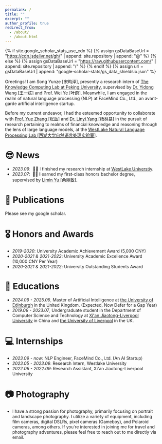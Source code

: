 ```yaml
---
permalink: /
title: ""
excerpt: ""
author_profile: true
redirect_from: 
  - /about/
  - /about.html
---
```


{% if site.google_scholar_stats_use_cdn %}
{% assign gsDataBaseUrl = "https://cdn.jsdelivr.net/gh/" | append: site.repository | append: "@" %}
{% else %}
{% assign gsDataBaseUrl = "https://raw.githubusercontent.com/" | append: site.repository | append: "/" %}
{% endif %}
{% assign url = gsDataBaseUrl | append: "google-scholar-stats/gs_data_shieldsio.json" %}

<span class='anchor' id='about-me'></span>

Greetings! I am Song Yunze [宋昀泽], presently a research intern of <a href='https://se.pku.edu.cn/kcl/'>The Knowledge Computing Lab at Peking University</a>, supervised by <a href='https://qianlanwyd.github.io/'>Dr. Yidong Wang [王一栋]</a> and <a href='https://se.pku.edu.cn/kcg/weiye/'> Prof. Wei Ye [叶蔚]</a>. Meanwhile, I am engaged in the realm of natural language processing (NLP) at FaceMind Co., Ltd., an avant-garde artificial intelligence startup.

Before my current endeavor, I had the esteemed opportunity to collaborate with <a href='https://frcchang.github.io/'>Prof. Yue Zhang [张岳]</a> and <a href='https://www.linyi-yang.me/'>Dr. Linyi Yang [杨林易]</a> in the pursuit of research pertaining to realms of financial knowledge and reasoning through the lens of large language models, at the <a href='https://westlake-nlp.github.io/'>WestLake Natural Language Processing Lab [西湖大学自然语言处理实验室]</a>.

# 😎 News
- *2023.09*: &nbsp;🎉🎉 I finished my research internship at  <a href='https://www.westlake.edu.cn/'>WestLake Universtiy</a>.
- *2023.07*: &nbsp;🎉🎉 I earned my first-class honors bachelor degree, supervised by <a href='https://www.xjtlu.edu.cn/en/departments/academicdepartments/communications-and-networking/staff/limin-yu'>Limin Yu [余丽敏]</a>.

# 📝 Publications 
Please see my google scholar.

# 🎖 Honors and Awards
- *2019-2020*: University Academic Achievement Award (5,000 CNY) 
- *2020-2021 & 2021-2022*: University Academic Excellence Award (10,000 CNY Per Year) 
- *2020-2021 & 2021-2022*: University Outstanding Students Award 

# 📖 Educations
- *2024.09 - 2025.09*, Master of Artificial Intelligence at <a href='https://www.ed.ac.uk/'>the University of Edinburgh</a> in the United Kingdom. (Expected, Now Defer for a Gap Year)
- *2019.09 - 2023.07*, Undergraduate student in the Department of Computer Science and Technology at <a href='https://www.xjtlu.edu.cn/zh'>Xi'an Jiaotong-Liverpool University</a> in China and <a href='https://www.liverpool.ac.uk/'> the University of Liverpool</a> in the UK.

# 💻 Internships
- *2023.09 - now*: NLP Engineer, FaceMind Co., Ltd. (An AI Startup)
- *2023.05 - 2023.09*: Research Intern, Westlake University
- *2022.06 - 2022.09*: Research Assistant, Xi'an Jiaotong-Liverpool University

# 📷 Photography
- I have a strong passion for photography, primarily focusing on portrait and landscape photography. I utilize a variety of equipment, including film cameras, digital DSLRs, pixel cameras (Gameboy), and Polaroid cameras, among others. If you're interested in joining me for travel and photography adventures, please feel free to reach out to me directly via email.

